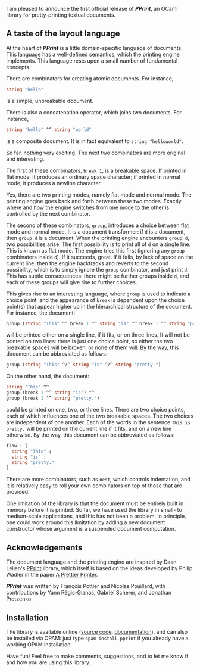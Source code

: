 <!-- :!pandoc -s % -c style.css -H header.html > billet.html -->

I am pleased to announce the first official release of _**PPrint**_, an OCaml
library for pretty-printing textual documents.

## A taste of the layout language
 
At the heart of _**PPrint**_ is a little domain-specific language of
documents. This language has a well-defined semantics, which the printing
engine implements. This language rests upon a small number of fundamental
concepts.

There are combinators for creating atomic documents. For
instance,

```ocaml
string "hello"
```

is a simple, unbreakable document.

There is also a concatenation operator, which joins two documents.
For instance,

```ocaml
string "hello" ^^ string "world"
```

is a composite document. It is in fact equivalent to `string "helloworld"`.

So far, nothing very exciting. The next two combinators are more original and
interesting.

The first of these combinators, `break 1`, is a breakable space. If printed in
flat mode, it produces an ordinary space character; if printed in normal mode,
it produces a newline character.

Yes, there are two printing modes, namely flat mode and normal mode. The
printing engine goes back and forth between these two modes. Exactly where and
how the engine switches from one mode to the other is controlled by the next
combinator.

The second of these combinators, `group`, introduces a choice between flat
mode and normal mode. It is a document transformer: if `d` is a document, then
`group d` is a document. When the printing engine encounters `group d`, two
possibilities arise. The first possibility is to print all of `d` on a single
line. This is known as flat mode. The engine tries this first (ignoring any
`group` combinators inside `d`). If it succeeds, great. If it fails, by lack
of space on the current line, then the engine backtracks and reverts to the
second possibility, which is to simply ignore the `group` combinator, and just
print `d`. This has subtle consequences: there might be further groups inside
`d`, and each of these groups will give rise to further choices.

This gives rise to an interesting language, where `group` is used to indicate
a choice point, and the appearance of `break` is dependent upon the choice
point(s) that appear higher up in the hierarchical structure of the document.
For instance, the document:

```ocaml
group (string "This" ^^ break 1 ^^ string "is" ^^ break 1 ^^ string "pretty.")
```

will be printed either on a single line, if it fits, or on three lines. It
will not be printed on two lines: there is just one choice point, so either
the two breakable spaces will be broken, or none of them will. By the way,
this document can be abbreviated as follows:

```ocaml
group (string "This" ^/^ string "is" ^/^ string "pretty.")
```

On the other hand, the document:

```ocaml
string "This" ^^
group (break 1 ^^ string "is") ^^
group (break 1 ^^ string "pretty.")
```

could be printed on one, two, or three lines. There are two choice points,
each of which influences one of the two breakable spaces. The two choices are
independent of one another. Each of the words in the sentence `This is
pretty.` will be printed on the current line if it fits, and on a new line
otherwise. By the way, this document can be abbreviated as follows:

```ocaml
flow 1 [
  string "This" ;
  string "is" ;
  string "pretty."
]
```

There are more combinators, such as `nest`, which controls indentation, and
it is relatively easy to roll your own combinators on top of those that are
provided.

One limitation of the library is that the document must be entirely built in
memory before it is printed. So far, we have used the library in small- to
medium-scale applications, and this has not been a problem. In principle,
one could work around this limitation by adding a new document constructor
whose argument is a suspended document computation.

## Acknowledgements
 
The document language and the printing engine are inspired by Daan Leijen's
[PPrint](http://www.cs.uu.nl/~daan/pprint.html)
library, which itself is based on the ideas developed by Philip
Wadler in the paper
[A Prettier Printer](http://homepages.inf.ed.ac.uk/wadler/papers/prettier/prettier.pdf).

_**PPrint**_ was written by François Pottier and Nicolas Pouillard, with
contributions by Yann Régis-Gianas, Gabriel Scherer, and Jonathan
Protzenko.


## Installation

The library is available online
([source code](http://gallium.inria.fr/~fpottier/pprint/pprint.tar.gz),
 [documentation](http://gallium.inria.fr/~fpottier/pprint/doc/)),
and can also be installed via OPAM: just type `opam install pprint`
if you already have a working OPAM installation.

Have fun! Feel free to make comments, suggestions, and to let me know if
and how you are using this library.

